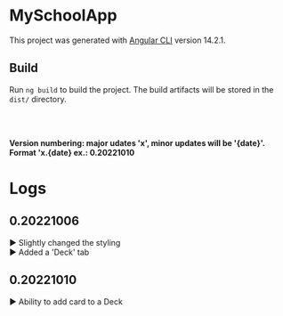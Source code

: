 # MySchoolApp

This project was generated with [Angular CLI](https://github.com/angular/angular-cli) version 14.2.1.

## Build

Run `ng build` to build the project. The build artifacts will be stored in the `dist/` directory.

<br><br>

**Version numbering: major udates 'x', minor updates will be '{date}'. Format 'x.{date} ex.: 0.20221010**

# Logs

## 0.20221006

► Slightly changed the styling <br>
► Added a 'Deck' tab

## 0.20221010

► Ability to add card to a Deck <br>
